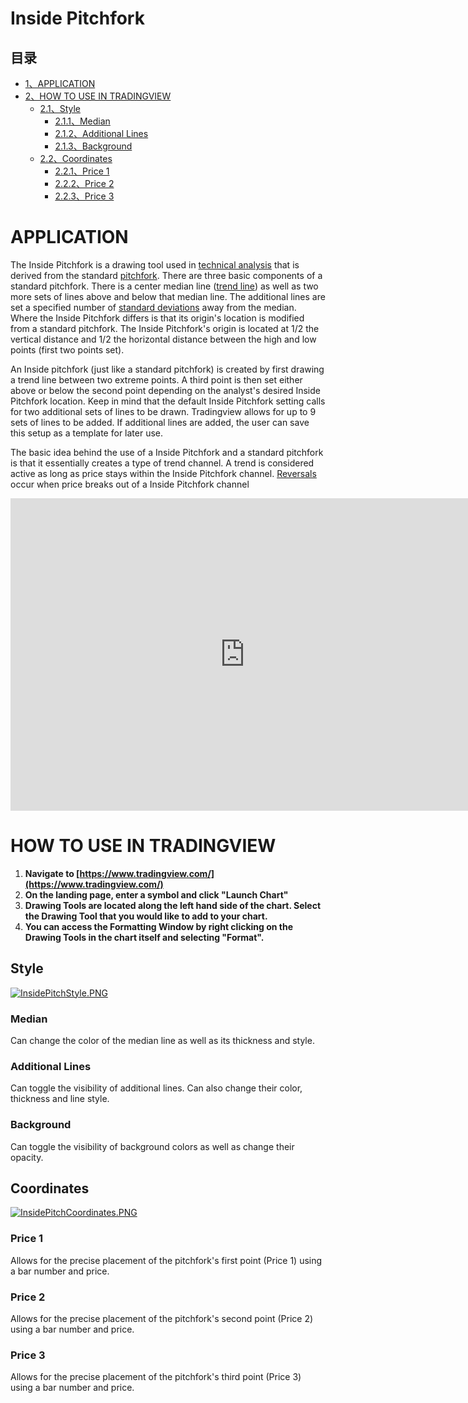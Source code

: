 # Inside Pitchfork

## 目录

-   [1、APPLICATION](#APPLICATION)
-   [2、HOW TO USE IN TRADINGVIEW](#HOW_TO_USE_IN_TRADINGVIEW)
    -   [2.1、Style](#Style)
        -   [2.1.1、Median](#Median)
        -   [2.1.2、Additional Lines](#Additional_Lines)
        -   [2.1.3、Background](#Background)
    -   [2.2、Coordinates](#Coordinates)
        -   [2.2.1、Price 1](#Price_1)
        -   [2.2.2、Price 2](#Price_2)
        -   [2.2.3、Price 3](#Price_3)

# APPLICATION

The Inside Pitchfork is a drawing tool used in  [technical analysis](https://www.tradingview.com/wiki/Technical_Analysis "Technical Analysis")  that is derived from the standard  [pitchfork](https://www.tradingview.com/wiki/Pitchfork "Pitchfork"). There are three basic components of a standard pitchfork. There is a center median line ([trend line](https://www.tradingview.com/wiki/Trend_Line "Trend Line")) as well as two more sets of lines above and below that median line. The additional lines are set a specified number of  [standard deviations](https://www.tradingview.com/wiki/Standard_Deviation "Standard Deviation")  away from the median. Where the Inside Pitchfork differs is that its origin's location is modified from a standard pitchfork. The Inside Pitchfork's origin is located at 1/2 the vertical distance and 1/2 the horizontal distance between the high and low points (first two points set).

An Inside pitchfork (just like a standard pitchfork) is created by first drawing a trend line between two extreme points. A third point is then set either above or below the second point depending on the analyst's desired Inside Pitchfork location. Keep in mind that the default Inside Pitchfork setting calls for two additional sets of lines to be drawn. Tradingview allows for up to 9 sets of lines to be added. If additional lines are added, the user can save this setup as a template for later use.

The basic idea behind the use of a Inside Pitchfork and a standard pitchfork is that it essentially creates a type of trend channel. A trend is considered active as long as price stays within the Inside Pitchfork channel.  [Reversals](https://www.tradingview.com/wiki/Market_Trend#Reversal "Market Trend")  occur when price breaks out of a Inside Pitchfork channel

<iframe src="https://www.tradingview.com/embed/LYFuWcRO/" frameborder="0" width="750" height="500"></iframe>

# HOW TO USE IN TRADINGVIEW

1.  **Navigate to  [https://www.tradingview.com/](https://www.tradingview.com/)**
2.  **On the landing page, enter a symbol and click "Launch Chart"**
3.  **Drawing Tools are located along the left hand side of the chart. Select the Drawing Tool that you would like to add to your chart.**
4.  **You can access the Formatting Window by right clicking on the Drawing Tools in the chart itself and selecting "Format".**

## Style

[![InsidePitchStyle.PNG](https://wiki-pics.tradingview.com/tv/public/4/49/InsidePitchStyle.PNG)](https://www.tradingview.com/wiki/File:InsidePitchStyle.PNG)

### Median

Can change the color of the median line as well as its thickness and style.

### Additional Lines

Can toggle the visibility of additional lines. Can also change their color, thickness and line style.

### Background

Can toggle the visibility of background colors as well as change their opacity.

## Coordinates

[![InsidePitchCoordinates.PNG](https://wiki-pics.tradingview.com/tv/public/8/84/InsidePitchCoordinates.PNG)](https://www.tradingview.com/wiki/File:InsidePitchCoordinates.PNG)

### Price 1

Allows for the precise placement of the pitchfork's first point (Price 1) using a bar number and price.

### Price 2

Allows for the precise placement of the pitchfork's second point (Price 2) using a bar number and price.

### Price 3

Allows for the precise placement of the pitchfork's third point (Price 3) using a bar number and price.